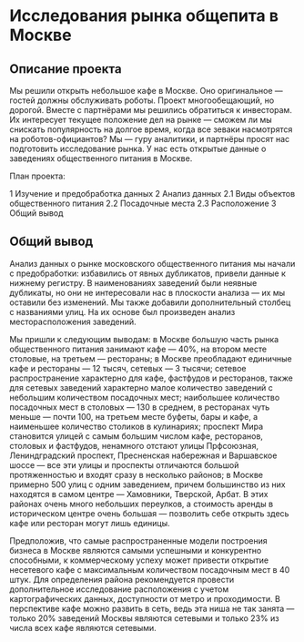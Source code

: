 # Исследования рынка общепита в Москве

## Описание проекта
Мы решили открыть небольшое кафе в Москве. Оно оригинальное — гостей должны обслуживать роботы. Проект многообещающий, но дорогой. Вместе с партнёрами мы решились обратиться к инвесторам. Их интересует текущее положение дел на рынке — сможем ли мы снискать популярность на долгое время, когда все зеваки насмотрятся на роботов-официантов? Мы — гуру аналитики, и партнёры просят нас подготовить исследование рынка. У нас есть открытые данные о заведениях общественного питания в Москве. 

План проекта:


1 Изучение и предобработка данных 
2 Анализ данных 
2.1 Виды объектов общественного питания 
2.2 Посадочные места 
2.3 Расположение 
3 Общий вывод 


## Общий вывод

Анализ данных о рынке московского общественного питания мы начали с предобработки: избавились от явных дубликатов, привели данные к нижнему регистру. В наименованиях заведений были неявные дубликаты, но они не интересовали нас в плоскости анализа — их мы оставили без изменений. Мы также добавили дополнительный столбец с названиями улиц. На их основе был произведен анализ месторасположения заведений. 

Мы пришли к следующим выводам:
в Москве большую часть рынка общественного питания занимают кафе — 40%, на втором месте столовые, на третьем — рестораны;
в Москве преобладают единичные кафе и рестораны — 12 тысяч, сетевых — 3 тысячи;
сетевое распространение характерно для кафе, фастфудов и ресторанов, также для сетевых заведений характерно малое количество заведений с небольшим количеством посадочных мест;
наибольшее количество посадочных мест в столовых — 130 в среднем, в ресторанах чуть меньше — почти 100, на третьем месте буфеты, бары и кафе, а наименьшее количество столиков в кулинариях;
проспект Мира становится улицей с самым большим числом кафе, ресторанов, столовых и фастфудов, ненамного отстают улицы Прфсоюзная, Лениндградский проспект, Пресненская набережная и Варшавское шоссе — все эти улицы и проспекты отличаются большой протяженностью и входят сразу в несколько районов;
в Москве примерно 500 улиц с одним заведением, причем большинство из них находятся в самом центре — Хамовники, Тверской, Арбат. В этих районах очень много небольших переулков, а стоимость аренды в историческом центре очень большая — позволить себе открыть здесь кафе или ресторан могут лишь единицы.

Предположив, что самые распространенные модели построения бизнеса в Москве являются самыми успешными и конкурентно способными, к коммерческому успеху может привести открытие несетевого кафе с максимальным количеством посадочным мест в 40 штук. Для определения района рекомендуется провести дополнительное исследование расположения с учетом картографических данных, доступности от метро и проходимости. В перспективе кафе можно развить в сеть, ведь эта ниша не так занята — только 20% заведений Москвы являются сетевыми и только 23% из числа всех кафе являются сетевыми.


